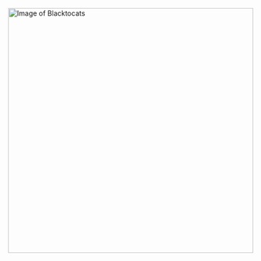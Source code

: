 <img src="https://octodex.github.com/images/blacktocats.png" alt="Image of Blacktocats" width='500' height='500' text-align='center'>
